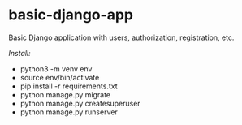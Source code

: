 # basic-django-app
Basic Django application with users, authorization, registration, etc.

*Install:*
- python3 -m venv env
- source env/bin/activate
- pip install -r requirements.txt
- python manage.py migrate
- python manage.py createsuperuser
- python manage.py runserver
